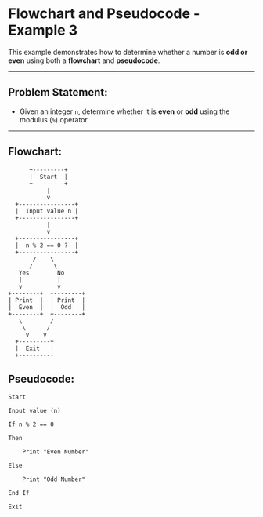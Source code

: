 # Flowchart and Pseudocode - Example 3

This example demonstrates how to determine whether a number is **odd or even** using both a **flowchart** and **pseudocode**.

---

## Problem Statement:

- Given an integer `n`, determine whether it is **even** or **odd** using the modulus (`%`) operator.

---

## Flowchart:

```
      +---------+
      |  Start  |
      +---------+
           |
           v
  +----------------+
  |  Input value n |
  +----------------+
           |
           v
  +----------------+
  |  n % 2 == 0 ?  |
  +----------------+
       /    \
      /      \
   Yes        No
   |          |
   v          v
+--------+  +--------+
| Print  |  | Print  |
|  Even  |  |  Odd   |
+--------+  +--------+
   \        /
    \      /
     v    v
  +---------+
  |  Exit   |
  +---------+

```

## Pseudocode:

```plaintext
Start

Input value (n)

If n % 2 == 0

Then

    Print "Even Number"

Else

    Print "Odd Number"

End If

Exit
